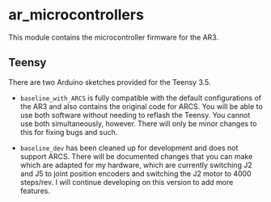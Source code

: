 # ar_microcontrollers

This module contains the microcontroller firmware for the AR3.

## Teensy

There are two Arduino sketches provided for the Teensy 3.5.

- `baseline_with_ARCS` is fully compatible with the default configurations of the AR3 and also contains the original code for ARCS. You will be able to use both software without needing to reflash the Teensy. You cannot use both simultaneously, however. There will only be minor changes to this for fixing bugs and such.

- `baseline_dev` has been cleaned up for development and does not support ARCS. There will be documented changes that you can make which are adapted for my hardware, which are currently switching J2 and J5 to joint position encoders and switching the J2 motor to 4000 steps/rev. I will continue developing on this version to add more features.
